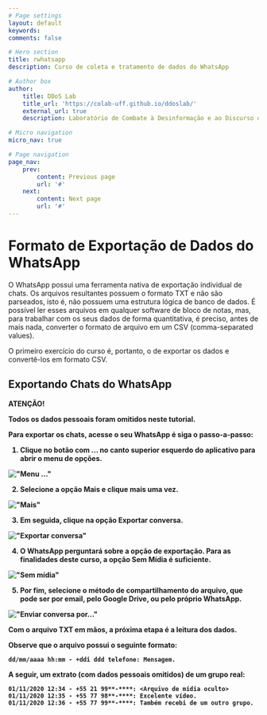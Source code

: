 ```yaml
---
# Page settings
layout: default
keywords:
comments: false

# Hero section
title: rwhatsapp
description: Curso de coleta e tratamento de dados do WhatsApp

# Author box
author:
    title: DDoS Lab
    title_url: 'https://colab-uff.github.io/ddoslab/'
    external_url: true
    description: Laboratório de Combate à Desinformação e ao Discurso de Ódio em Sistemas de Comunicação em Rede

# Micro navigation
micro_nav: true

# Page navigation
page_nav:
    prev:
        content: Previous page
        url: '#'
    next:
        content: Next page
        url: '#'
---
```


# Formato de Exportação de Dados do WhatsApp

O WhatsApp possui uma ferramenta nativa de exportação individual de chats. Os arquivos resultantes possuem o formato TXT e não são parseados, isto é, não possuem uma estrutura lógica de banco de dados. É possível ler esses arquivos em qualquer software de bloco de notas, mas, para trabalhar com os seus dados de forma quantitativa, é preciso, antes de mais nada, converter o formato de arquivo em um CSV (comma-separated values).

O primeiro exercício do curso é, portanto, o de exportar os dados e convertê-los em formato CSV.

## Exportando Chats do WhatsApp

<div class="callout callout--warning">
    <p><strong>ATENÇÃO!</p>
    <p>Todos os dados pessoais foram omitidos neste tutorial.</p>
</div>

Para exportar os chats, acesse o seu WhatsApp é siga o passo-a-passo:

1. Clique no botão com ... no canto superior esquerdo do aplicativo para abrir o menu de opções.

!["Menu ..."](https://raw.githubusercontent.com/coLAB-UFF/docs/main/images/rwhatsapp01.jpg)

2. Selecione a opção **Mais** e clique mais uma vez.

!["Mais"](https://raw.githubusercontent.com/coLAB-UFF/docs/main/images/rwhatsapp02.jpg)

3. Em seguida, clique na opção **Exportar conversa**.

!["Exportar conversa"](https://raw.githubusercontent.com/coLAB-UFF/docs/main/images/rwhatsapp03.jpg)

4. O WhatsApp perguntará sobre a opção de exportação. Para as finalidades deste curso, a opção **Sem Mídia** é suficiente.

!["Sem mídia"](https://raw.githubusercontent.com/coLAB-UFF/docs/main/images/rwhatsapp04.jpg)

5. Por fim, selecione o método de compartilhamento do arquivo, que pode ser por email, pelo Google Drive, ou pelo próprio WhatsApp.

!["Enviar conversa por..."](https://raw.githubusercontent.com/coLAB-UFF/docs/main/images/rwhatsapp05.jpg)

Com o arquivo TXT em mãos, a próxima etapa é a leitura dos dados.

Observe que o arquivo possui o seguinte formato:

```
dd/mm/aaaa hh:mm - +ddi ddd telefone: Mensagem.
```

A seguir, um extrato (com dados pessoais omitidos) de um grupo real:


```
01/11/2020 12:34 - +55 21 99**-****: <Arquivo de mídia oculto>
01/11/2020 12:35 - +55 77 98**-****: Excelente vídeo.
01/11/2020 12:36 - +55 77 99**-****: Também recebi de um outro grupo.
```




